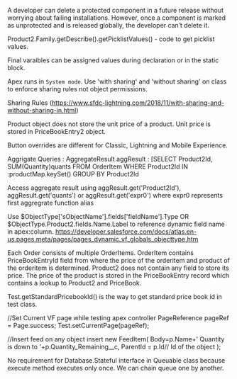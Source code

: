  A developer can delete a protected component in a future release without worrying about failing installations. However, once a component is marked as unprotected and is released globally, the developer can’t delete it.

 Product2.Family.getDescribe().getPicklistValues() - code to get picklist values.

 Final varaibles can be assigned values during declaration or in the static block.

 Apex runs in `System mode`.
 Use 'with sharing' and 'without sharing' on class to enforce sharing rules not object permissions.

 Sharing Rules (https://www.sfdc-lightning.com/2018/11/with-sharing-and-without-sharing-in.html)

 Product object does not store the unit price of a product.
 Unit price is stored in PriceBookEntry2 object.

Button overrides are different for Classic, Lightning and Mobile Experience.

 Aggrigate Queries : AggregateResult aggResult : [SELECT Product2Id, SUM(Quantity)quants FROM OrderItem WHERE Product2Id IN :productMap.keySet() GROUP BY Product2Id

 Access aggregate result using aggResult.get('Product2Id'), aggResult.get('quants') or aggResult.get('expr0')
where expr0 represents first aggregrate function alias

 Use $ObjectType['sObjectName'].fields['fieldName'].Type  OR $ObjectType.Product2.fields.Name.Label 
 to reference dynamic field name in apex:column.
 https://developer.salesforce.com/docs/atlas.en-us.pages.meta/pages/pages_dynamic_vf_globals_objecttype.htm

Each Order consists of multiple OrderItems.
OrderItem contains PriceBookEntryId field from where the price of the orderitem and product of the orderitem is determined.
Product2 does not contain any field to store its price. The price of the product is stored in the PriceBookEntry record which contains a lookup to Product2 and PriceBook.

Test.getStandardPricebookId() is the way to get standard price book id in test class.

//Set Current VF page while testing apex controller
PageReference pageRef = Page.success;
Test.setCurrentPage(pageRef);

//Insert feed on any object
insert new FeedItem(
    Body=p.Name+' Quantity is down to '+p.Quantity_Remaining__c,
    ParentId = p.Id// Id of the object
);

No requirement for Database.Stateful interface in Queuable class because execute method executes only once. We can chain queue one by another.